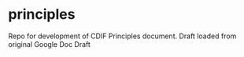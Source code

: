 # principles
Repo for development of CDIF Principles document. Draft loaded from original Google Doc Draft
